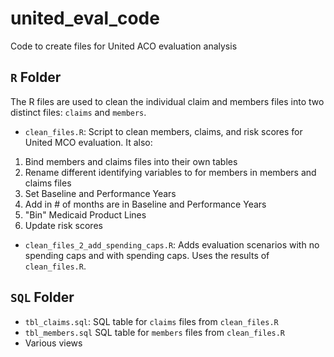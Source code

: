 # united_eval_code
Code to create files for United ACO evaluation analysis

## `R` Folder
The R files are used to clean the individual claim and members files into two distinct files: `claims` and `members`.

- `clean_files.R`: Script to clean members, claims, and risk scores for United MCO evaluation. It also:

1. Bind members and claims files into their own tables
2. Rename different identifying variables to for members in members and claims files
3. Set Baseline and Performance Years
4. Add in # of months are in Baseline and Performance Years
5. "Bin" Medicaid Product Lines
6. Update risk scores  

- `clean_files_2_add_spending_caps.R`: Adds evaluation scenarios with no spending caps and with spending caps. Uses the results of `clean_files.R`.
  
## `SQL` Folder

- `tbl_claims.sql`: SQL table for `claims` files from `clean_files.R`
- `tbl_members.sql` SQL table for `members` files from `clean_files.R`
- Various views
